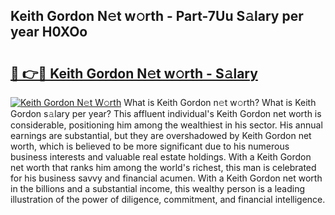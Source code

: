 ## Keith Gordon N𝚎t w𝚘rth - Part-7Uu S𝚊lary per year H0XOo

# <h2><a href="http://gc0tld.nevu.top/?p=Keith+Gordon">🔗 👉🔴 Keith Gordon N𝚎t w𝚘rth - S𝚊lary</a></h2>

[![Keith Gordon N𝚎t W𝚘rth](https://i.imgur.com/Oavwk0R.jpeg)](http://gc0tld.nevu.top/?p=Keith+Gordon)
What is Keith Gordon n𝚎t w𝚘rth? What is Keith Gordon s𝚊lary per year?
This affluent individual's Keith Gordon net worth is considerable, positioning him among the wealthiest in his sector. His annual earnings are substantial, but they are overshadowed by Keith Gordon net worth, which is believed to be more significant due to his numerous business interests and valuable real estate holdings. With a Keith Gordon net worth that ranks him among the world's richest, this man is celebrated for his business savvy and financial acumen. With a Keith Gordon net worth in the billions and a substantial income, this wealthy person is a leading illustration of the power of diligence, commitment, and financial intelligence.
